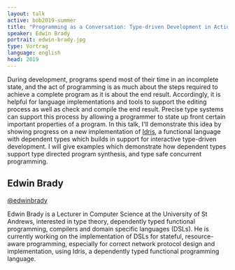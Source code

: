 ```yaml
---
layout: talk
active: bob2019-summer
title: "Programming as a Conversation: Type-driven Development in Action"
speaker: Edwin Brady
portrait: edwin-brady.jpg
type: Vortrag
language: english
head: 2019
---
```


During development, programs spend most of their time in an incomplete
state, and the act of programming is as much about the steps required to
achieve a complete program as it is about the end result. Accordingly,
it is helpful for language implementations and tools to support the
editing process as well as check and compile the end result. Precise
type systems can support this process by allowing a programmer to state
up front certain important properties of a program. In this talk, I'll
demonstrate this idea by showing progress on a new implementation of
[Idris](https://idris-lang.org), a functional language with dependent
types which builds in support for interactive type-driven development.
I will give examples which demonstrate how dependent types support type
directed program synthesis, and type safe concurrent programming.

## Edwin Brady

[@edwinbrady](http://twitter.com/#!/edwinbrady)

Edwin Brady is a Lecturer in Computer Science at the University of St
Andrews, interested in type theory, dependently typed functional
programming, compilers and domain specific languages (DSLs). He is
currently working on the implementation of DSLs for stateful,
resource-aware programming, especially for correct network protocol
design and implementation, using Idris, a dependently typed functional
programming language.
